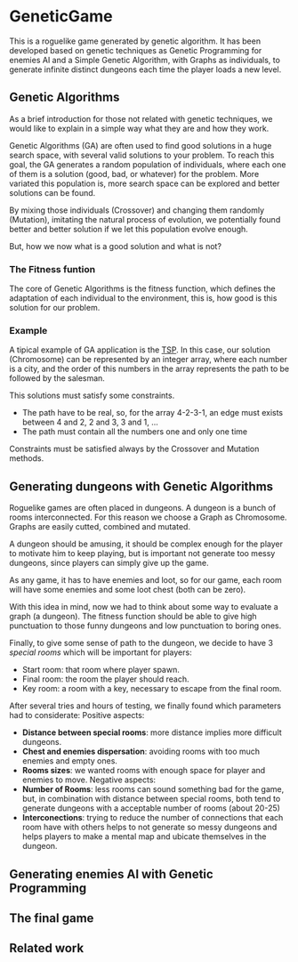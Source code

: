 # GeneticGame
This is a roguelike game generated by genetic algorithm. It has been developed based on genetic techniques as Genetic Programming for enemies AI and a Simple Genetic Algorithm, with Graphs as individuals, to generate infinite distinct dungeons each time the player loads a new level.

## Genetic Algorithms
As a brief introduction for those not related with genetic techniques, we would like to explain in a simple way what they are and how they work.

Genetic Algorithms (GA) are often used to find good solutions in a huge search space, with several valid solutions to your problem. To reach this goal, the GA generates a random population of individuals, where each one of them is a solution (good, bad, or whatever) for the problem. More variated this population is, more search space can be explored and better solutions can be found.

By mixing those individuals (Crossover) and changing them randomly (Mutation), imitating the natural process of evolution, we potentially found better and better solution if we let this population evolve enough.

But, how we now what is a good solution and what is not?

### The Fitness funtion
The core of Genetic Algorithms is the fitness function, which defines the adaptation of each individual to the environment, this is, how good is this solution for our problem.

### Example
A tipical example of GA application is the [TSP](https://en.wikipedia.org/wiki/Travelling_salesman_problem/). In this case, our solution (Chromosome) can be represented by an integer array, where each number is a city, and the order of this numbers in the array represents the path to be followed by the salesman. 

This solutions must satisfy some constraints. 
* The path have to be real, so, for the array 4-2-3-1, an edge must exists between 4 and 2, 2 and 3, 3 and 1, ...
* The path must contain all the numbers one and only one time

Constraints must be satisfied always by the Crossover and Mutation methods.

## Generating dungeons with Genetic Algorithms

Roguelike games are often placed in dungeons. A dungeon is a bunch of rooms interconnected. For this reason we choose a Graph as Chromosome. Graphs are easily cutted, combined and mutated.

A dungeon should be amusing, it should be complex enough for the player to motivate him to keep playing, but is important not generate too messy dungeons, since players can simply give up the game.

As any game, it has to have enemies and loot, so for our game, each room will have some enemies and some loot chest (both can be zero).

With this idea in mind, now we had to think about some way to evaluate a graph (a dungeon). The fitness function should be able to give high punctuation to those funny dungeons and low punctuation to boring ones.

Finally, to give some sense of path to the dungeon, we decide to have 3 *special rooms* which will be important for players:
- Start room: that room where player spawn.
- Final room: the room the player should reach.
- Key room: a room with a key, necessary to escape from the final room.

After several tries and hours of testing, we finally found which parameters had to considerate:
Positive aspects:
- **Distance between special rooms**: more distance implies more difficult dungeons.
- **Chest and enemies dispersation**: avoiding rooms with too much enemies and empty ones.
- **Rooms sizes**: we wanted rooms with enough space for player and enemies to move.
Negative aspects:
- **Number of Rooms**: less rooms can sound something bad for the game, but, in combination with distance between special rooms, both tend to generate dungeons with a acceptable number of rooms (about 20-25)
- **Interconections**: trying to reduce the number of connections that each room have with others helps to not generate so messy dungeons and helps players to make a mental map and ubicate themselves in the dungeon.

## Generating enemies AI with Genetic Programming

## The final game

## Related work
